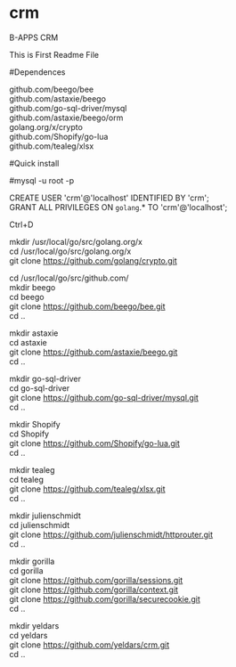 # crm
B-APPS CRM

This is First Readme File

#Dependences

github.com/beego/bee<br /> 
github.com/astaxie/beego<br /> 
github.com/go-sql-driver/mysql<br /> 
github.com/astaxie/beego/orm<br /> 
golang.org/x/crypto<br /> 
github.com/Shopify/go-lua<br /> 
github.com/tealeg/xlsx<br /> 



#Quick install

\#mysql -u root -p<br />

CREATE USER 'crm'@'localhost' IDENTIFIED BY 'crm';<br />
GRANT ALL PRIVILEGES ON `golang`.* TO 'crm'@'localhost';<br />

Ctrl+D


mkdir /usr/local/go/src/golang.org/x<br />
cd /usr/local/go/src/golang.org/x<br />
git clone https://github.com/golang/crypto.git<br />

cd /usr/local/go/src/github.com/<br />
mkdir beego<br />
cd beego<br />
git clone https://github.com/beego/bee.git<br />
cd ..<br />

mkdir astaxie<br />
cd astaxie<br />
git clone https://github.com/astaxie/beego.git<br />
cd ..<br />

mkdir go-sql-driver<br />
cd go-sql-driver<br />
git clone https://github.com/go-sql-driver/mysql.git<br />
cd ..<br />



mkdir Shopify<br />
cd Shopify<br />
git clone https://github.com/Shopify/go-lua.git<br />
cd ..<br />

mkdir tealeg<br />
cd tealeg<br />
git clone  https://github.com/tealeg/xlsx.git<br />
cd ..<br />


mkdir julienschmidt<br />
cd julienschmidt<br />
git clone  https://github.com/julienschmidt/httprouter.git<br />
cd ..<br />


mkdir gorilla<br />
cd gorilla<br />
git clone  https://github.com/gorilla/sessions.git<br />
git clone  https://github.com/gorilla/context.git<br />
git clone  https://github.com/gorilla/securecookie.git<br />
cd ..<br />


mkdir yeldars<br />
cd yeldars<br />
git clone https://github.com/yeldars/crm.git<br />
cd ..<br />



